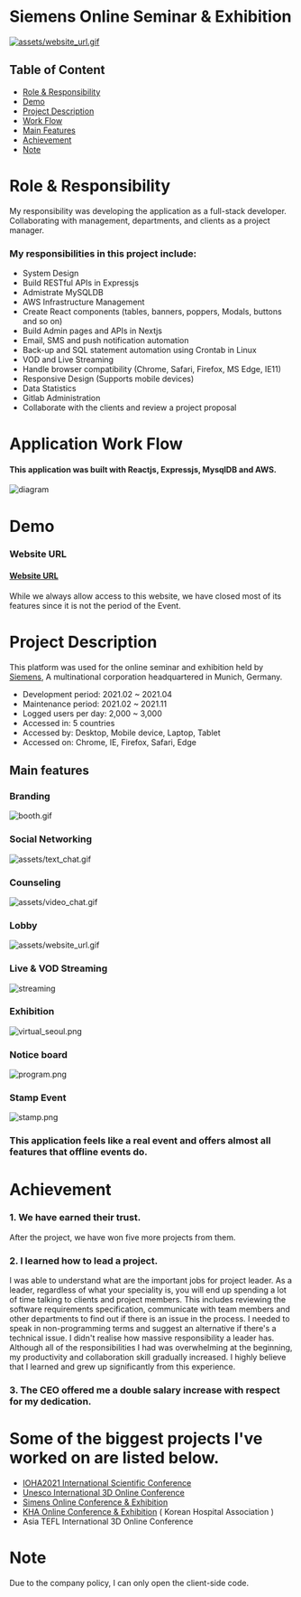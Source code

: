 # Siemens Online Seminar & Exhibition

[![assets/website_url.gif](assets/website_url.gif)](https://siemens-evavconference.govent.io/)

## Table of Content

- [Role & Responsibility](#Role--Responsibility)
- [Demo](#Demo)
- [Project Description](#Project-Description)
- [Work Flow](#Application-Work-Flow)
- [Main Features](#Main-features)
- [Achievement](#Achievement)
- [Note](#note)

# Role & Responsibility

My responsibility was developing the application as a full-stack developer. Collaborating with management, departments, and clients as a project manager.

### My responsibilities in this project include:

- System Design
- Build RESTful APIs in Expressjs
- Admistrate MySQLDB
- AWS Infrastructure Management 
- Create React components (tables, banners, poppers, Modals, buttons and so on)
- Build Admin pages and APIs in Nextjs
- Email, SMS and push notification automation
- Back-up and SQL statement automation using Crontab in Linux
- VOD and Live Streaming
- Handle browser compatibility (Chrome, Safari, Firefox, MS Edge, IE11)
- Responsive Design (Supports mobile devices)
- Data Statistics
- Gitlab Administration
- Collaborate with the clients and review a project proposal

# Application Work Flow

#### This application was built with Reactjs, Expressjs, MysqlDB and AWS.

![diagram](assets/diagram.png)

# Demo

### Website URL

#### [Website URL](https://siemens-evavconference.govent.io/)

While we always allow access to this website, we have closed most of its features since it is not the period of the Event.

# Project Description

This platform was used for the online seminar and exhibition held by [Siemens](https://www.siemens.com/global/en.html), A multinational corporation headquartered in Munich, Germany.

- Development period: 2021.02 ~ 2021.04
- Maintenance period: 2021.02 ~ 2021.11
- Logged users per day: 2,000 ~ 3,000
- Accessed in: 5 countries
- Accessed by: Desktop, Mobile device, Laptop, Tablet
- Accessed on: Chrome, IE, Firefox, Safari, Edge

## Main features

### Branding

![booth.gif](assets/booth.gif)

### Social Networking

![assets/text_chat.gif](assets/text_chat.gif)

### Counseling

![assets/video_chat.gif](assets/video_chat.gif)

### Lobby

![assets/website_url.gif](assets/website_url.gif)

### Live & VOD Streaming

![streaming](assets/live_streaming.gif)

### Exhibition

![virtual_seoul.png](assets/exhibition.png)

### Notice board

![program.png](assets/program.png)

### Stamp Event

![stamp.png](assets/stamp.png)

### This application feels like a real event and offers almost all features that offline events do.

# Achievement

### 1. We have earned their trust.
After the project, we have won five more projects from them.

### 2. I learned how to lead a project.

I was able to understand what are the important jobs for project leader. As a leader, regardless of what your speciality is, you will end up spending a lot of time talking to clients and project members. This includes reviewing the software requirements specification, communicate with team members and other departments to find out if there is an issue in the process. I needed to speak in non-programming terms and suggest an alternative if there's a technical issue. I didn't realise how massive responsibility a leader has. Although all of the responsibilities I had was overwhelming at the beginning, my productivity and collaboration skill gradually increased. I highly believe that I learned and grew up significantly from this experience.

### 3. The CEO offered me a double salary increase with respect for my dedication.

# Some of the biggest projects I've worked on are listed below.


- [IOHA2021 International Scientific Conference](https://ioha2021conference.org/)
- [Unesco International 3D Online Conference](https://iclc2021.govent.io/)
- [Simens Online Conference & Exhibition](https://siemens-evavconference.govent.io) 
- [KHA Online Conference & Exhibition](https://khc2020.salin.co.kr) ( Korean Hospital Association )
- Asia TEFL International 3D Online Conference



# Note

Due to the company policy, I can only open the client-side code.
